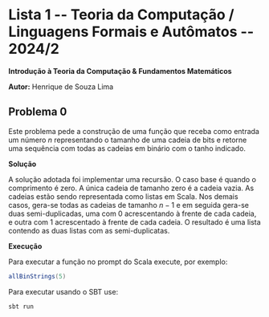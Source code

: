 # Lista 1 -- Teoria da Computação / Linguagens Formais e Autômatos -- 2024/2

**Introdução à Teoria da Computação & Fundamentos Matemáticos**

**Autor:** Henrique de Souza Lima

## Problema 0

Este problema pede a construção de uma função que receba como entrada um número
$n$ representando o tamanho de uma cadeia de bits e retorne uma sequência com
todas as cadeias em binário com o tanho indicado.

**Solução**

A solução adotada foi implementar uma recursão. O caso base é quando o
comprimento é zero. A única cadeia de tamanho zero é a cadeia vazia. As cadeias
estão sendo representada como listas em Scala. Nos demais casos, gera-se todas
as cadeias de tamanho $n-1$ e em seguida gera-se duas semi-duplicadas, uma com 0
acrescentando à frente de cada cadeia, e outra com 1 acrescentado à frente de
cada cadeia. O resultado é uma lista contendo as duas listas com as
semi-duplicatas.

**Execução**

Para executar a função no prompt do Scala execute, por exemplo:


```scala
allBinStrings(5)
```

Para executar usando o SBT use:


```bash
sbt run
```
